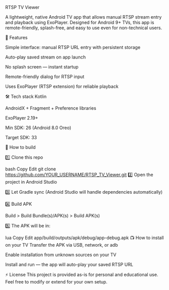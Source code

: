 RTSP TV Viewer

A lightweight, native Android TV app that allows manual RTSP stream entry and playback using ExoPlayer. Designed for Android 9+ TVs, this app is remote-friendly, splash-free, and easy to use even for non-technical users.

🎯 Features

Simple interface: manual RTSP URL entry with persistent storage

Auto-play saved stream on app launch

No splash screen — instant startup

Remote-friendly dialog for RTSP input

Uses ExoPlayer (RTSP extension) for reliable playback

🛠 Tech stack
Kotlin

AndroidX + Fragment + Preference libraries

ExoPlayer 2.19+

Min SDK: 26 (Android 8.0 Oreo)

Target SDK: 33

🚀 How to build

1️⃣ Clone this repo

bash
Copy
Edit
git clone https://github.com/YOUR_USERNAME/RTSP_TV_Viewer.git
2️⃣ Open the project in Android Studio

3️⃣ Let Gradle sync (Android Studio will handle dependencies automatically)

4️⃣ Build APK

Build > Build Bundle(s)/APK(s) > Build APK(s)

5️⃣ The APK will be in:

lua
Copy
Edit
app/build/outputs/apk/debug/app-debug.apk
📺 How to install on your TV
Transfer the APK via USB, network, or adb

Enable installation from unknown sources on your TV

Install and run — the app will auto-play your saved RTSP URL

⚡ License
This project is provided as-is for personal and educational use. Feel free to modify or extend for your own setup.
